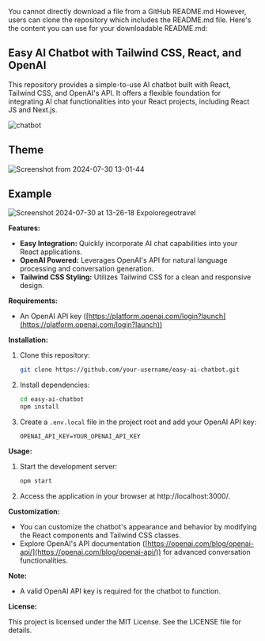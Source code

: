 You cannot directly download a file from a GitHub README.md However, users can clone the repository which includes the README.md file. Here's the content you can use for your downloadable README.md:

## Easy AI Chatbot with Tailwind CSS, React, and OpenAI

This repository provides a simple-to-use AI chatbot built with React, Tailwind CSS, and OpenAI's API. It offers a flexible foundation for integrating AI chat functionalities into your React projects, including React JS and Next.js.

![chatbot](https://github.com/ElvinEga/tailchat/assets/12608507/47e2e171-d9f8-417b-9bdc-efdac7b8f89f)

## Theme
![Screenshot from 2024-07-30 13-01-44](https://github.com/user-attachments/assets/b6fe91c9-b4b6-40fa-96c4-bf3ca875c32d)
## Example
![Screenshot 2024-07-30 at 13-26-18 Expoloregeotravel](https://github.com/user-attachments/assets/adb36de2-fbb0-44a2-958b-cc5682a7294a)

**Features:**

- **Easy Integration:** Quickly incorporate AI chat capabilities into your React applications.
- **OpenAI Powered:** Leverages OpenAI's API for natural language processing and conversation generation.
- **Tailwind CSS Styling:** Utilizes Tailwind CSS for a clean and responsive design.

**Requirements:**

- An OpenAI API key ([https://platform.openai.com/login?launch](https://platform.openai.com/login?launch))

**Installation:**

1. Clone this repository:

   ```bash
   git clone https://github.com/your-username/easy-ai-chatbot.git
   ```

2. Install dependencies:

   ```bash
   cd easy-ai-chatbot
   npm install
   ```

3. Create a `.env.local` file in the project root and add your OpenAI API key:

   ```
   OPENAI_API_KEY=YOUR_OPENAI_API_KEY
   ```

**Usage:**

1. Start the development server:

   ```bash
   npm start
   ```

2. Access the application in your browser at http://localhost:3000/.

**Customization:**

- You can customize the chatbot's appearance and behavior by modifying the React components and Tailwind CSS classes.
- Explore OpenAI's API documentation ([https://openai.com/blog/openai-api/](https://openai.com/blog/openai-api/)) for advanced conversation functionalities.

**Note:**

- A valid OpenAI API key is required for the chatbot to function.

**License:**

This project is licensed under the MIT License. See the LICENSE file for details.
